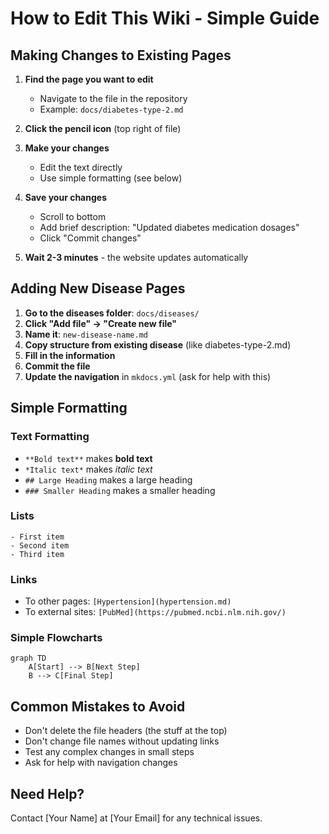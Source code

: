 # How to Edit This Wiki - Simple Guide

## Making Changes to Existing Pages

1. **Find the page you want to edit**
   - Navigate to the file in the repository
   - Example: `docs/diabetes-type-2.md`

2. **Click the pencil icon** (top right of file)

3. **Make your changes**
   - Edit the text directly
   - Use simple formatting (see below)

4. **Save your changes**
   - Scroll to bottom
   - Add brief description: "Updated diabetes medication dosages"
   - Click "Commit changes"

5. **Wait 2-3 minutes** - the website updates automatically

## Adding New Disease Pages

1. **Go to the diseases folder**: `docs/diseases/`
2. **Click "Add file" → "Create new file"**
3. **Name it**: `new-disease-name.md`
4. **Copy structure from existing disease** (like diabetes-type-2.md)
5. **Fill in the information**
6. **Commit the file**
7. **Update the navigation** in `mkdocs.yml` (ask for help with this)

## Simple Formatting

### Text Formatting
- `**Bold text**` makes **bold text**
- `*Italic text*` makes *italic text*
- `## Large Heading` makes a large heading
- `### Smaller Heading` makes a smaller heading

### Lists
```
- First item
- Second item
- Third item
```

### Links
- To other pages: `[Hypertension](hypertension.md)`
- To external sites: `[PubMed](https://pubmed.ncbi.nlm.nih.gov/)`

### Simple Flowcharts
```mermaid
graph TD
    A[Start] --> B[Next Step]
    B --> C[Final Step]
```

## Common Mistakes to Avoid

- Don't delete the file headers (the stuff at the top)
- Don't change file names without updating links
- Test any complex changes in small steps
- Ask for help with navigation changes

## Need Help?

Contact [Your Name] at [Your Email] for any technical issues.
